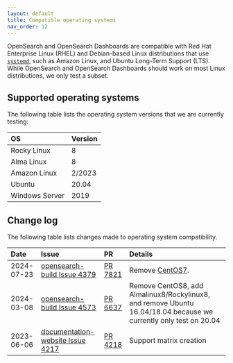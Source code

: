 ```yaml
---
layout: default
title: Compatible operating systems
nav_order: 12
---
```


OpenSearch and OpenSearch Dashboards are compatible with Red Hat Enterprise Linux (RHEL) and Debian-based Linux distributions that use [`systemd`](https://en.wikipedia.org/wiki/Systemd), such as Amazon Linux, and Ubuntu Long-Term Support (LTS). While OpenSearch and OpenSearch Dashboards should work on most Linux distributions, we only test a subset. 

## Supported operating systems

The following table lists the operating system versions that we are currently testing:

OS | Version
:---------- | :-------- 
Rocky Linux | 8
Alma Linux | 8
Amazon Linux | 2/2023
Ubuntu | 20.04
Windows Server | 2019


## Change log 

The following table lists changes made to operating system compatibility. 

<div class="table-styler"></div>

| Date       | Issue | PR | Details |
|:-----------|:-------|:-------|:--------------------------|
| 2024-07-23 | [opensearch-build Issue 4379](https://github.com/opensearch-project/opensearch-build/issues/4379) | [PR 7821](https://github.com/opensearch-project/documentation-website/pull/7821) | Remove [CentOS7](https://blog.centos.org/2023/04/end-dates-are-coming-for-centos-stream-8-and-centos-linux-7/). |
| 2024-03-08 | [opensearch-build Issue 4573](https://github.com/opensearch-project/opensearch-build/issues/4573) | [PR 6637](https://github.com/opensearch-project/documentation-website/pull/6637) | Remove CentOS8, add Almalinux8/Rockylinux8, and remove Ubuntu 16.04/18.04 because we currently only test on 20.04 |
| 2023-06-06 | [documentation-website Issue 4217](https://github.com/opensearch-project/documentation-website/issues/4217) | [PR 4218](https://github.com/opensearch-project/documentation-website/pull/4218) | Support matrix creation |